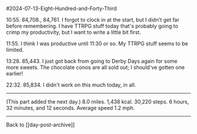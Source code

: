 #2024-07-13-Eight-Hundred-and-Forty-Third

10:55.  84,708.,  84,761.  I forgot to clock in at the start, but I didn't get far before remembering.  I have TTRPG stuff today that's probably going to crimp my productivity, but I want to write a little bit first.

11:55.  I think I was productive until 11:30 or so.  My TTRPG stuff seems to be limited.

13:28.  85,443.  I just got back from going to Derby Days again for some more sweets.  The chocolate conos are all sold out; I should've gotten one earlier!

22:32.  85,834.  I didn't work on this much today, in all.

---
(This part added the next day.)  8.0 miles.  1,438 kcal.  30,220 steps.  6 hours, 32 minutes, and 12 seconds.  Average speed 1.2 mph.

---
Back to [[day-post-archive]]